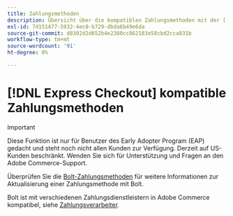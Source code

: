 ```yaml
---
title: Zahlungsmethoden
description: Übersicht über die kompatiblen Zahlungsmethoden mit der [!DNL Express Checkout] für die Adobe Commerce-Erweiterung.
exl-id: 7d151477-5932-4ec0-b729-dbda6b49e6da
source-git-commit: d8302d2d652b4e2380cc862183e58cbd2cca831b
workflow-type: tm+mt
source-wordcount: '91'
ht-degree: 0%

---
```


# [!DNL Express Checkout] kompatible Zahlungsmethoden

>[!IMPORTANT]
>
> Diese Funktion ist nur für Benutzer des Early Adopter Program (EAP) gedacht und steht noch nicht allen Kunden zur Verfügung. Derzeit auf US-Kunden beschränkt. Wenden Sie sich für Unterstützung und Fragen an den Adobe Commerce-Support.

Überprüfen Sie die [Bolt-Zahlungsmethoden](https://help.bolt.com/shoppers/guides/checkout/update-payment-method) für weitere Informationen zur Aktualisierung einer Zahlungsmethode mit Bolt.

Bolt ist mit verschiedenen Zahlungsdienstleistern in Adobe Commerce kompatibel, siehe [Zahlungsverarbeiter](https://help.bolt.com/merchants/guides/merchant-setup/checkout/processor-guides/).

